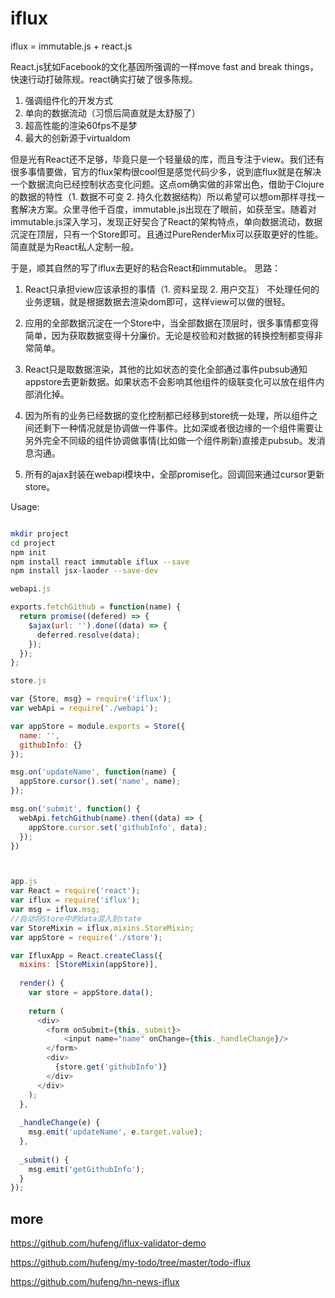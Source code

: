 # iflux
iflux = immutable.js + react.js

React.js犹如Facebook的文化基因所强调的一样move fast and break things，快速行动打破陈规。react确实打破了很多陈规。

1. 强调组件化的开发方式
2. 单向的数据流动（习惯后简直就是太舒服了）
3. 超高性能的渲染60fps不是梦
4. 最大的创新源于virtualdom


但是光有React还不足够，毕竟只是一个轻量级的库，而且专注于view。我们还有很多事情要做，官方的flux架构很cool但是感觉代码少多，说到底flux就是在解决一个数据流向已经控制状态变化问题。这点om确实做的非常出色，借助于Clojure的数据的特性（1. 数据不可变 2. 持久化数据结构）所以希望可以想om那样寻找一套解决方案。众里寻他千百度，immutable.js出现在了眼前，如获至宝。随着对immutable.js深入学习，发现正好契合了React的架构特点，单向数据流动，数据沉淀在顶层，只有一个Store即可。且通过PureRenderMix可以获取更好的性能。简直就是为React私人定制一般。

于是，顺其自然的写了iflux去更好的粘合React和immutable。
思路：

1. React只承担view应该承担的事情（1. 资料呈现 2. 用户交互） 不处理任何的业务逻辑，就是根据数据去渲染dom即可，这样view可以做的很轻。

2. 应用的全部数据沉淀在一个Store中，当全部数据在顶层时，很多事情都变得简单，因为获取数据变得十分廉价。无论是校验和对数据的转换控制都变得非常简单。

3. React只是取数据渲染，其他的比如状态的变化全部通过事件pubsub通知appstore去更新数据。如果状态不会影响其他组件的级联变化可以放在组件内部消化掉。

4. 因为所有的业务已经数据的变化控制都已经移到store统一处理，所以组件之间还剩下一种情况就是协调做一件事件。比如深或者很边缘的一个组件需要让另外完全不同级的组件协调做事情(比如做一个组件刷新)直接走pubsub。发消息沟通。

5. 所有的ajax封装在webapi模块中，全部promise化。回调回来通过cursor更新store。

Usage:

```sh

mkdir project
cd project
npm init
npm install react immutable iflux --save
npm install jsx-laoder --save-dev

```


```javascript
webapi.js

exports.fetchGithub = function(name) {
  return promise((defered) => {
    $ajax(url: '').done((data) => {
      deferred.resolve(data);
    });
  });
};

store.js

var {Store, msg} = require('iflux');
var webApi = require('./webapi');

var appStore = module.exports = Store({
  name: '',
  githubInfo: {}
});

msg.on('updateName', function(name) {
  appStore.cursor().set('name', name);
});

msg.on('submit', function() {
  webApi.fetchGithub(name).then((data) => {
    appStore.cursor.set('githubInfo', data);
  });
})



app.js
var React = require('react');
var iflux = require('iflux');
var msg = iflux.msg;
//自动将Store中的data混入到state
var StoreMixin = iflux.mixins.StoreMixin;
var appStore = require('./store');

var IfluxApp = React.createClass({
  mixins: [StoreMixin(appStore)],
  
  render() {
    var store = appStore.data();
    
    return (
      <div>
        <form onSubmit={this._submit}>
            <input name="name" onChange={this._handleChange}/>
        </form>
        <div>
          {store.get('githubInfo')}
        </div>
      </div>
    );
  },
  
  _handleChange(e) {
    msg.emit('updateName', e.target.value);
  },
  
  _submit() {
    msg.emit('getGithubInfo');
  }
});

```

## more

https://github.com/hufeng/iflux-validator-demo

https://github.com/hufeng/my-todo/tree/master/todo-iflux

https://github.com/hufeng/hn-news-iflux
